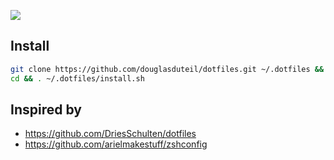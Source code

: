 ![](https://raw.githubusercontent.com/jglovier/dotfiles-logo/master/dotfiles-logo.png)

## Install

```sh
git clone https://github.com/douglasduteil/dotfiles.git ~/.dotfiles && \
cd && . ~/.dotfiles/install.sh
```

## Inspired by

- https://github.com/DriesSchulten/dotfiles
- https://github.com/arielmakestuff/zshconfig
